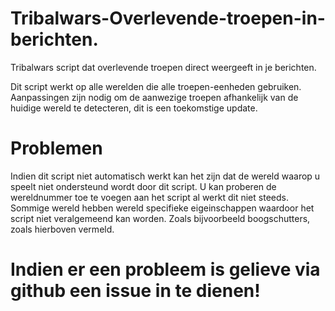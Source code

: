 # Tribalwars-Overlevende-troepen-in-berichten.
Tribalwars script dat overlevende troepen direct weergeeft in je berichten.

Dit script werkt op alle werelden die alle troepen-eenheden gebruiken. Aanpassingen zijn nodig om de aanwezige troepen afhankelijk van de huidige wereld te detecteren, dit is een toekomstige update. 

# Problemen
Indien dit script niet automatisch werkt kan het zijn dat de wereld waarop u speelt niet ondersteund wordt door dit script. U kan proberen de wereldnummer toe te voegen aan het script al werkt dit niet steeds. Sommige wereld hebben wereld specifieke eigeinschappen waardoor het script niet veralgemeend kan worden. Zoals bijvoorbeeld boogschutters, zoals hierboven vermeld.

# Indien er een probleem is gelieve via github een issue in te dienen!
